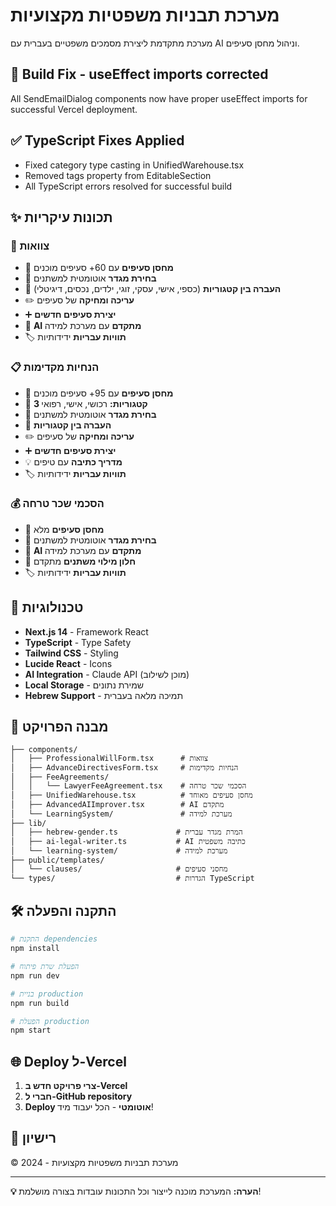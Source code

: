 # מערכת תבניות משפטיות מקצועיות

מערכת מתקדמת ליצירת מסמכים משפטיים בעברית עם AI וניהול מחסן סעיפים.

## 🔧 Build Fix - useEffect imports corrected
All SendEmailDialog components now have proper useEffect imports for successful Vercel deployment.

## ✅ TypeScript Fixes Applied
- Fixed category type casting in UnifiedWarehouse.tsx
- Removed tags property from EditableSection
- All TypeScript errors resolved for successful build

## ✨ תכונות עיקריות

### 📜 צוואות
- 🏪 **מחסן סעיפים** עם 60+ סעיפים מוכנים
- 👥 **בחירת מגדר** אוטומטית למשתנים
- 🔄 **העברה בין קטגוריות** (כספי, אישי, עסקי, זוגי, ילדים, נכסים, דיגיטלי)
- ✏️ **עריכה ומחיקה** של סעיפים
- ➕ **יצירת סעיפים חדשים**
- 🤖 **AI מתקדם** עם מערכת למידה
- 🏷️ **תוויות עבריות** ידידותיות

### 📋 הנחיות מקדימות
- 🏪 **מחסן סעיפים** עם 95+ סעיפים מוכנים
- 📂 **3 קטגוריות:** רכושי, אישי, רפואי
- 👥 **בחירת מגדר** אוטומטית למשתנים
- 🔄 **העברה בין קטגוריות**
- ✏️ **עריכה ומחיקה** של סעיפים
- ➕ **יצירת סעיפים חדשים**
- 💡 **מדריך כתיבה** עם טיפים
- 🏷️ **תוויות עבריות** ידידותיות

### 💰 הסכמי שכר טרחה
- 🏪 **מחסן סעיפים** מלא
- 👥 **בחירת מגדר** אוטומטית למשתנים
- 🤖 **AI מתקדם** עם מערכת למידה
- 📝 **חלון מילוי משתנים** מתקדם
- 🏷️ **תוויות עבריות** ידידותיות

## 🚀 טכנולוגיות

- **Next.js 14** - Framework React
- **TypeScript** - Type Safety
- **Tailwind CSS** - Styling
- **Lucide React** - Icons
- **AI Integration** - Claude API (מוכן לשילוב)
- **Local Storage** - שמירת נתונים
- **Hebrew Support** - תמיכה מלאה בעברית

## 📁 מבנה הפרויקט

```
├── components/
│   ├── ProfessionalWillForm.tsx      # צוואות
│   ├── AdvanceDirectivesForm.tsx     # הנחיות מקדימות
│   ├── FeeAgreements/
│   │   └── LawyerFeeAgreement.tsx    # הסכמי שכר טרחה
│   ├── UnifiedWarehouse.tsx          # מחסן סעיפים מאוחד
│   ├── AdvancedAIImprover.tsx        # AI מתקדם
│   └── LearningSystem/               # מערכת למידה
├── lib/
│   ├── hebrew-gender.ts             # המרת מגדר עברית
│   ├── ai-legal-writer.ts           # AI כתיבה משפטית
│   └── learning-system/             # מערכת למידה
├── public/templates/
│   └── clauses/                     # מחסני סעיפים
└── types/                           # הגדרות TypeScript
```

## 🛠️ התקנה והפעלה

```bash
# התקנת dependencies
npm install

# הפעלת שרת פיתוח
npm run dev

# בניית production
npm run build

# הפעלת production
npm start
```

## 🌐 Deploy ל-Vercel

1. **צרי פרויקט חדש ב-Vercel**
2. **חברי ל-GitHub repository**
3. **Deploy אוטומטי** - הכל יעבוד מיד!

## 📝 רישיון

© 2024 - מערכת תבניות משפטיות מקצועיות

---

**💡 הערה:** המערכת מוכנה לייצור וכל התכונות עובדות בצורה מושלמת!
